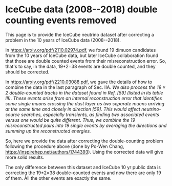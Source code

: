 # IceCube data (2008--2018) double counting events removed

This page is to provide the IceCube neutrino dataset after correcting a problem in the 10 years of IceCube data (2008--2018).

In https://arxiv.org/pdf/2110.02974.pdf, we found 19 dimuon candidates from the 10 years of IceCube data, but later IceCube collaboration found that those are double counted events from their misreconstruction error.
So, that's to say, in the data, 19*2=38 events are double counted, and they should be corrected.

In https://arxiv.org/pdf/2210.03088.pdf, we gave the details of how to combine the data in the last paragraph of Sec. IIA.
_We also process the 19 × 2 double-counted tracks in the dataset found in Ref. [59] (listed in its table III). These events arise from an internal reconstruction error that identifies some single muons crossing the dust layer as two separate muons arriving at the same time and closely in direction [59]. This would affect neutrino-source searches, especially transients, as finding two associated events versus one would be quite different. Thus, we combine the 19 misreconstructed pairs into 19 single events by averaging the directions and summing up the reconstructed energies._


So, here we provide the data after correcting the double-counting problem following the procedure above (done by Po-Wen Chang, https://inspirehep.net/authors/1744393). Using the corrected data will give more solid results. 

The only difference between this dataset and IceCube 10 yr public data is correcting the 19*2=38 double-counted events and now there are only 19 of them. All the other events are exactly the same. 
